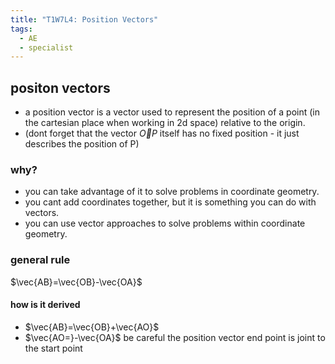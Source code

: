 ```yaml
---
title: "T1W7L4: Position Vectors"
tags:
  - AE
  - specialist
---
```


## positon vectors

- a position vector is a vector used to represent the position of a point (in the cartesian place when working in 2d space) relative to the origin.
- (dont forget that the vector $\vec{O}P$ itself has no fixed position - it just describes the position of P)

### why?

- you can take advantage of it to solve problems in coordinate geometry.
- you cant add coordinates together, but it is something you can do with vectors.
- you can use vector approaches to solve problems within coordinate geometry.

### general rule

$\vec{AB}=\vec{OB}-\vec{OA}$

#### how is it derived

- $\vec{AB}=\vec{OB}+\vec{AO}$
- $\vec{AO=}-\vec{OA}$
  be careful the position vector end point is joint to the start point
